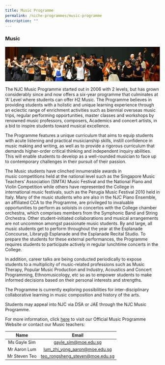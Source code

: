 ```yaml
---
title: Music Programme
permalink: /niche-programmes/music-programme
description: ""
---
```

### Music

![](/images/niche4.png)

The NJC Music Programme started out in 2006 with 2 levels, but has grown considerably since and now offers a six-year programme that culminates at ‘A’ Level where students can offer H2 Music. The Programme believes in providing students with a holistic and unique learning experience through an eclectic range of enrichment activities such as biennial overseas music trips, regular performing opportunities, master classes and workshops by renowned music professors, composers, Academics and concert artists, in a bid to inspire students toward musical excellence.

The Programme features a unique curriculum that aims to equip students with acute listening and practical musicianship skills, instill confidence in music making and writing, as well as to provide a rigorous curriculum that demands higher-order critical thinking and independent inquiry abilities. This will enable students to develop as a well-rounded musician to face up to contemporary challenges in their pursuit of their passion.

The Music students have clinched innumerable awards in music competitions held at the national level such as the Singapore Music Teachers’ Association (SMTA) Music Festival and the National Piano and Violin Competition while others have represented the College in international music festivals, such as the Perugia Music Festival 2010 held in Italy. Many of the music students who are also in the NJC Piano Ensemble, an affiliated CCA to the Programme, are privileged to invaluable opportunities to perform as soloists in concertos with the College chamber orchestra, which comprises members from the Symphonic Band and String Orchestra. Other student-initiated collaborations and musical arrangements are not uncommon amongst passionate music students. By and large, all music students get to perform throughout the year at the Esplanade Concourse, Library@ Esplanade and the Esplanade Recital Studio. To prepare the students for these external performances, the Programme requires students to participate actively in regular lunchtime concerts in the College.

In addition, career talks are being conducted periodically to expose students to a multiplicity of music-related professions such as Music Therapy, Popular Music Production and Industry, Acoustics and Concert Programming, Ethnomusicology, etc so as to empower students to make informed decisions based on their personal interests and strengths.

The Programme is currently exploring possibilities for inter-disciplinary collaborative learning in music composition and history of the arts.

Students may appeal into NJC via DSA or JAE through the NJC Music Programme.

For more information, click [here](https://moe-nationaljc-staging.netlify.app/music-elective-programme/) to visit our Official Music Programme Website or contact our Music teachers:

| Name | Email |
|:---:|:---:|
| Ms Gayle Sim | gayle_sim@moe.edu.sg |
| Mr Aaron Lum | lum_zhi_yong_aaron@moe.edu.sg |
| Mr Steven Teo | teo_rongsheng_steven@moe.edu.sg |